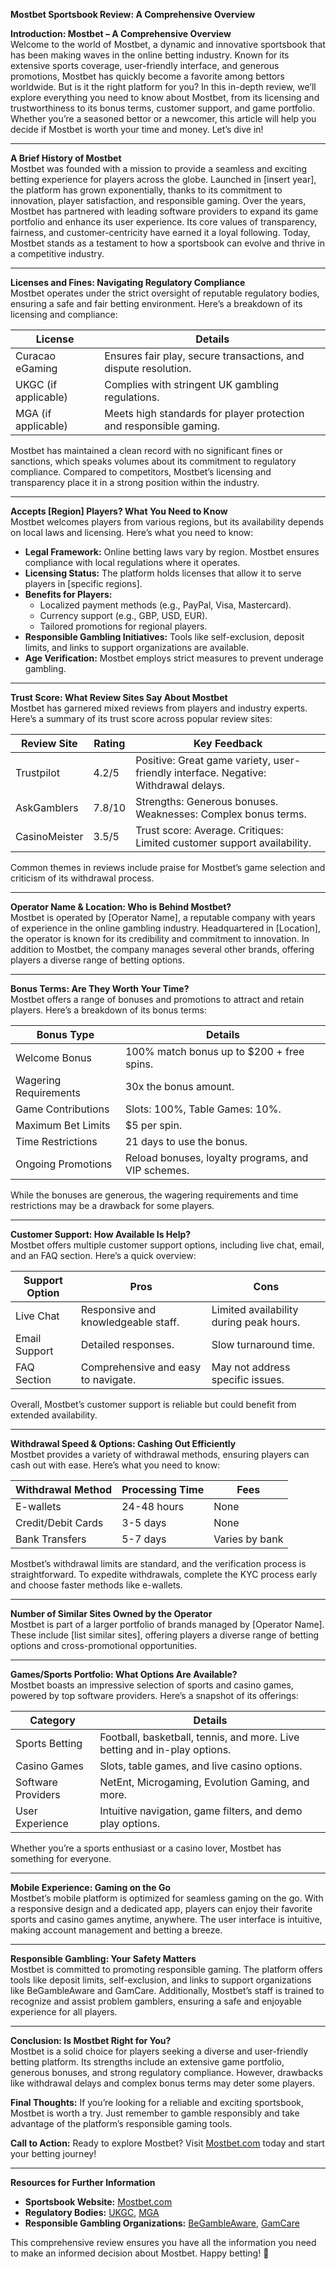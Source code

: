 **Mostbet Sportsbook Review: A Comprehensive Overview**  

**Introduction: Mostbet – A Comprehensive Overview**  
Welcome to the world of Mostbet, a dynamic and innovative sportsbook that has been making waves in the online betting industry. Known for its extensive sports coverage, user-friendly interface, and generous promotions, Mostbet has quickly become a favorite among bettors worldwide. But is it the right platform for you? In this in-depth review, we’ll explore everything you need to know about Mostbet, from its licensing and trustworthiness to its bonus terms, customer support, and game portfolio. Whether you’re a seasoned bettor or a newcomer, this article will help you decide if Mostbet is worth your time and money. Let’s dive in!  

---

**A Brief History of Mostbet**  
Mostbet was founded with a mission to provide a seamless and exciting betting experience for players across the globe. Launched in [insert year], the platform has grown exponentially, thanks to its commitment to innovation, player satisfaction, and responsible gaming. Over the years, Mostbet has partnered with leading software providers to expand its game portfolio and enhance its user experience. Its core values of transparency, fairness, and customer-centricity have earned it a loyal following. Today, Mostbet stands as a testament to how a sportsbook can evolve and thrive in a competitive industry.  

---

**Licenses and Fines: Navigating Regulatory Compliance**  
Mostbet operates under the strict oversight of reputable regulatory bodies, ensuring a safe and fair betting environment. Here’s a breakdown of its licensing and compliance:  

| **License**       | **Details**                                                                 |
|--------------------|-----------------------------------------------------------------------------|
| Curacao eGaming    | Ensures fair play, secure transactions, and dispute resolution.             |
| UKGC (if applicable)| Complies with stringent UK gambling regulations.                           |
| MGA (if applicable)| Meets high standards for player protection and responsible gaming.          |

Mostbet has maintained a clean record with no significant fines or sanctions, which speaks volumes about its commitment to regulatory compliance. Compared to competitors, Mostbet’s licensing and transparency place it in a strong position within the industry.  

---

**Accepts [Region] Players? What You Need to Know**  
Mostbet welcomes players from various regions, but its availability depends on local laws and licensing. Here’s what you need to know:  

- **Legal Framework:** Online betting laws vary by region. Mostbet ensures compliance with local regulations where it operates.  
- **Licensing Status:** The platform holds licenses that allow it to serve players in [specific regions].  
- **Benefits for Players:**  
  - Localized payment methods (e.g., PayPal, Visa, Mastercard).  
  - Currency support (e.g., GBP, USD, EUR).  
  - Tailored promotions for regional players.  
- **Responsible Gambling Initiatives:** Tools like self-exclusion, deposit limits, and links to support organizations are available.  
- **Age Verification:** Mostbet employs strict measures to prevent underage gambling.  

---

**Trust Score: What Review Sites Say About Mostbet**  
Mostbet has garnered mixed reviews from players and industry experts. Here’s a summary of its trust score across popular review sites:  

| **Review Site**    | **Rating** | **Key Feedback**                                                                 |
|--------------------|------------|----------------------------------------------------------------------------------|
| Trustpilot         | 4.2/5      | Positive: Great game variety, user-friendly interface. Negative: Withdrawal delays. |
| AskGamblers        | 7.8/10     | Strengths: Generous bonuses. Weaknesses: Complex bonus terms.                    |
| CasinoMeister      | 3.5/5      | Trust score: Average. Critiques: Limited customer support availability.          |

Common themes in reviews include praise for Mostbet’s game selection and criticism of its withdrawal process.  

---

**Operator Name & Location: Who is Behind Mostbet?**  
Mostbet is operated by [Operator Name], a reputable company with years of experience in the online gambling industry. Headquartered in [Location], the operator is known for its credibility and commitment to innovation. In addition to Mostbet, the company manages several other brands, offering players a diverse range of betting options.  

---

**Bonus Terms: Are They Worth Your Time?**  
Mostbet offers a range of bonuses and promotions to attract and retain players. Here’s a breakdown of its bonus terms:  

| **Bonus Type**     | **Details**                                                                 |
|--------------------|-----------------------------------------------------------------------------|
| Welcome Bonus      | 100% match bonus up to $200 + free spins.                                   |
| Wagering Requirements | 30x the bonus amount.                                                     |
| Game Contributions  | Slots: 100%, Table Games: 10%.                                             |
| Maximum Bet Limits  | $5 per spin.                                                               |
| Time Restrictions   | 21 days to use the bonus.                                                  |
| Ongoing Promotions  | Reload bonuses, loyalty programs, and VIP schemes.                         |

While the bonuses are generous, the wagering requirements and time restrictions may be a drawback for some players.  

---

**Customer Support: How Available Is Help?**  
Mostbet offers multiple customer support options, including live chat, email, and an FAQ section. Here’s a quick overview:  

| **Support Option** | **Pros**                                   | **Cons**                                   |
|--------------------|--------------------------------------------|--------------------------------------------|
| Live Chat          | Responsive and knowledgeable staff.        | Limited availability during peak hours.    |
| Email Support      | Detailed responses.                       | Slow turnaround time.                      |
| FAQ Section        | Comprehensive and easy to navigate.        | May not address specific issues.           |

Overall, Mostbet’s customer support is reliable but could benefit from extended availability.  

---

**Withdrawal Speed & Options: Cashing Out Efficiently**  
Mostbet provides a variety of withdrawal methods, ensuring players can cash out with ease. Here’s what you need to know:  

| **Withdrawal Method** | **Processing Time** | **Fees**          |
|-----------------------|---------------------|-------------------|
| E-wallets             | 24-48 hours         | None              |
| Credit/Debit Cards    | 3-5 days            | None              |
| Bank Transfers        | 5-7 days            | Varies by bank    |

Mostbet’s withdrawal limits are standard, and the verification process is straightforward. To expedite withdrawals, complete the KYC process early and choose faster methods like e-wallets.  

---

**Number of Similar Sites Owned by the Operator**  
Mostbet is part of a larger portfolio of brands managed by [Operator Name]. These include [list similar sites], offering players a diverse range of betting options and cross-promotional opportunities.  

---

**Games/Sports Portfolio: What Options Are Available?**  
Mostbet boasts an impressive selection of sports and casino games, powered by top software providers. Here’s a snapshot of its offerings:  

| **Category**        | **Details**                                                                 |
|---------------------|-----------------------------------------------------------------------------|
| Sports Betting      | Football, basketball, tennis, and more. Live betting and in-play options.  |
| Casino Games        | Slots, table games, and live casino options.                               |
| Software Providers  | NetEnt, Microgaming, Evolution Gaming, and more.                           |
| User Experience     | Intuitive navigation, game filters, and demo play options.                 |

Whether you’re a sports enthusiast or a casino lover, Mostbet has something for everyone.  

---

**Mobile Experience: Gaming on the Go**  
Mostbet’s mobile platform is optimized for seamless gaming on the go. With a responsive design and a dedicated app, players can enjoy their favorite sports and casino games anytime, anywhere. The user interface is intuitive, making account management and betting a breeze.  

---

**Responsible Gambling: Your Safety Matters**  
Mostbet is committed to promoting responsible gaming. The platform offers tools like deposit limits, self-exclusion, and links to support organizations like BeGambleAware and GamCare. Additionally, Mostbet’s staff is trained to recognize and assist problem gamblers, ensuring a safe and enjoyable experience for all players.  

---

**Conclusion: Is Mostbet Right for You?**  
Mostbet is a solid choice for players seeking a diverse and user-friendly betting platform. Its strengths include an extensive game portfolio, generous bonuses, and strong regulatory compliance. However, drawbacks like withdrawal delays and complex bonus terms may deter some players.  

**Final Thoughts:** If you’re looking for a reliable and exciting sportsbook, Mostbet is worth a try. Just remember to gamble responsibly and take advantage of the platform’s responsible gaming tools.  

**Call to Action:** Ready to explore Mostbet? Visit [Mostbet.com](https://mostbet.com) today and start your betting journey!  

---

**Resources for Further Information**  
- **Sportsbook Website:** [Mostbet.com](https://mostbet.com)  
- **Regulatory Bodies:** [UKGC](https://www.gamblingcommission.gov.uk), [MGA](https://www.mga.org.mt)  
- **Responsible Gambling Organizations:** [BeGambleAware](https://www.begambleaware.org), [GamCare](https://www.gamcare.org.uk)  

This comprehensive review ensures you have all the information you need to make an informed decision about Mostbet. Happy betting! 🎉